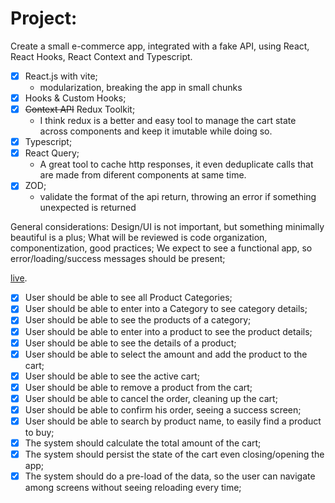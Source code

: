 # Project:
Create a small e-commerce app, integrated with a fake API, using React, React Hooks, React Context and Typescript.
- [x]  React.js with vite;
   - modularization, breaking the app in small chunks
- [x]  Hooks & Custom Hooks;
- [x]  ~~Context API~~  Redux Toolkit;
   - I think redux is a better and easy tool to manage the cart state across components and keep it imutable while doing so.
- [x]  Typescript;
- [x]  React Query;
   - A great tool to cache http responses, it even deduplicate calls that are made from diferent components at same time.
- [x]  ZOD;
   - validate the format of the api return, throwing an error if something unexpected is returned

General considerations:
Design/UI is not important, but something minimally beautiful is a plus;
What will be reviewed is code organization, componentization, good practices;
We expect to see a functional app, so error/loading/success messages should be present;

[live](https://www.ecommercee.edsonmarcelo.com.br/).

- [x]  User should be able to see all Product Categories;
- [x]  User should be able to enter into a Category to see category details;
- [x]  User should be able to see the products of a category;
- [x]  User should be able to enter into a product to see the product details;
- [x]  User should be able to see the details of a product;
- [x]  User should be able to select the amount and add the product to the cart;
- [x]  User should be able to see the active cart;
- [x]  User should be able to remove a product from the cart;
- [x]  User should be able to cancel the order, cleaning up the cart;
- [x]  User should be able to confirm his order, seeing a success screen;
- [x]  User should be able to search by product name, to easily find a product to buy;
- [x]  The system should calculate the total amount of the cart;
- [x]  The system should persist the state of the cart even closing/opening the app;
- [x]  The system should do a pre-load of the data, so the user can navigate among screens without seeing reloading every time;
